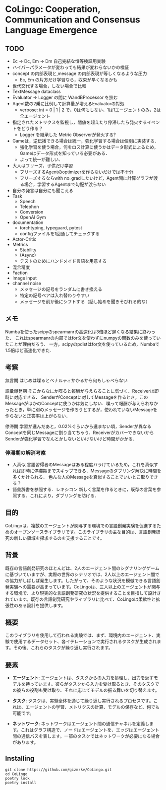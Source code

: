 # CoLingo: Cooperation, Communication and Consensus Language Emergence

## TODO
- Ec -> Dc, Em -> Dm 自己完結な恒等検証用実験
- ハイパーパラメータが変わっても結果が変わらないかの検証
- concept の内部表現と,message の内部表現が等しくなるような圧力
  - Ec, Em の片方だけ学習なら，収束が早くなるかも
- 世代交代する場合，しない場合で比較
- TextMessage dataclass 
- Evaluator -> Logger の間に WandBProcessor を挟む
- Agent数の2乗に比例して計算量が増えるEvaluatorの対処
  - verbose: int = 0 | 1 | 2 で，0は何もしない，1は1エージェントのみ，2は全エージェント
- 指定されたメトリクスを監視し，閾値を超えたり停滞したら発火するイベントをどう作る？
  - Logger を継承した Metric Observerが発火する?
- Gameは，逆伝播できる場合は統一，強化学習する場合は個別に実装する．
  - 強化学習を使う場合，何をロス計算に使うかはデータ形式によるため，Gameはデータ形式を知っている必要がある．
  - よって統一が難しい．
- 大人はフリーズ，子供だけ学習
  - フリーズするAgentのoptimizerを作らないだけでは不十分
  - フリーズするならwith no_gradしたいけど，Agent間に計算グラフが渡る場合，学習するAgentまで勾配が渡らない
- 自分の発言は自分にも聞こえる
- Task
  - Speech
  - Telephon
  - Conversion
  - OpenAI Gym
- documentation
  - torchtyping, typeguard, pytest
  - configファイルを1回通してチェックする
- Actor-Critic
- Metrics
  - Stability
  - (Async)
  - テストのためにハンドメイド言語を用意する
- 混合精度
- Faction
- Image input
- channel noise
  - メッセージの記号をランダムに書き換える
  - 特定の記号ペアは入れ替わりやすい
  - メッセージを前か後にシフトする（話し始めを聞きそびれる的な）
## メモ

Numbaを使ったscipyのspearmanrの高速化は3倍ほど遅くなる結果に終わった．
これはspearmanrの内部ではfor文を使わずにnumpyの関数のみを使っていたことが理由だろう．
一方，scipyのpdistはfor文を使っているため，Numbaで1.5倍ほど高速化できた．


## 考察

無言期
はじめは喋るとペナルティかかるから何もしゃべらない

語彙爆発期
そこからなにか喋ると報酬が与えらることに気づく．Receiverは即時に対応できる．
SenderがConceptに対してMessageを作るとき，このMessageがほかのConceptに使うかは気にしない．喋って報酬が与えられなかったとき，単に別のメッセージを作ろうとするが，使われていないMessageを作らないと正答率は上がらない．

停滞期
学習が進んだあと，0.02%ぐらいから進まない頃，Senderが異なるConceptを同じMessageに割り当てちゃう．ReceiverがカバーできないからSenderが強化学習でなんとかしないといけないけど時間がかかる．

### 停滞期の解消考察

- 人真似
    言語習得者のMessageはある程度バラけているため，これを真似すれば即時に停滞期までスキップできる．Messageのダブリング解決に時間を多くかけられる．
    色んな人のMessageを真似することでいいとこ取りできる？
- 語彙辞書を参照する．レキシコン
    新しく言葉を作るときに，既存の言葉を参照する．これにより，ダブリングを防げる．


## 目的

CoLingoは、複数のエージェントが関与する環境での言語創発実験を促進するためのオープンソースライブラリです。このライブラリの主な目的は、言語創発研究の新しい領域を探求するのを支援することです。

## 背景

既存の言語創発研究のほとんどは、2人のエージェント間のシグナリングゲームに基づいていますが、実際の世界のシナリオでは、2人以上のエージェント間での協力がしばしば発生します。したがって、そのような状況を模倣できる言語創発実験への需要が高まっています。CoLingoは、三人以上のエージェントが関与する環境で、より現実的な言語創発研究の状況を提供することを目指して設計されています。既存の言語創発研究やライブラリに比べて、CoLingoは柔軟性と拡張性のある設計を提供します。

## 概要

このライブラリを使用して行われる実験では、まず、環境内のエージェント、実験で使用するデータセット、各イテレーションで実行されるタスクが生成されます。その後、これらのタスクが繰り返し実行されます。

## 要素

- **エージェント**: エージェントは、タスクからの入力を処理し、出力を返すモデルを持っています。彼らがタスクから入力を受け取るとき、そのタスクでの彼らの役割も受け取り、それに応じてモデルの振る舞いを切り替えます。

- **タスク**: タスクは、実験全体を通じて繰り返し実行されるプロセスです。これは、エージェントの学習、メトリクスの計算、モデルの保存など、何でも可能です。

- **ネットワーク**: ネットワークはエージェント間の通信チャネルを定義します。これはグラフ構造で、ノードはエージェントを、エッジはエージェント間の通信パスを表します。一部のタスクではネットワークが必要になる場合があります。



## Installing

```
git clone https://github.com/gizmrkv/CoLingo.git
cd CoLingo
poetry lock
poetry install
```